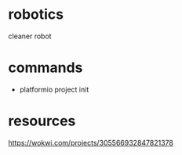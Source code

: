 # robotics

cleaner robot

# commands

- platformio project init

# resources

https://wokwi.com/projects/305566932847821378

